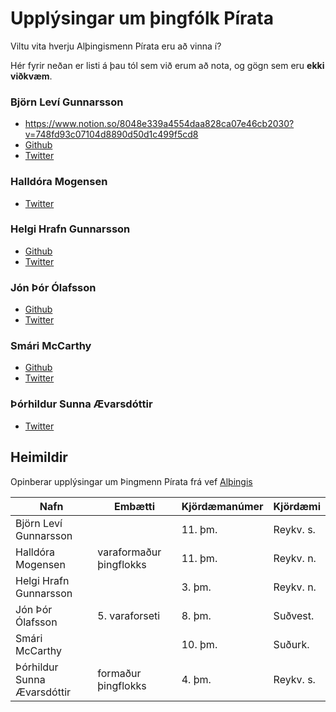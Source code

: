 # Upplýsingar um þingfólk Pírata

Viltu vita hverju Alþingismenn Pírata eru að vinna í?

Hér fyrir neðan er listi á þau tól sem við erum að nota, og gögn sem eru **ekki viðkvæm**.

### Björn Leví Gunnarsson
* https://www.notion.so/8048e339a4554daa828ca07e46cb2030?v=748fd93c07104d8890d50d1c499f5cd8
* [Github](https://github.com/bjornlevi)
* [Twitter](https://twitter.com/_bjornlevi_)

### Halldóra Mogensen
* [Twitter](https://twitter.com/halldoramog)

### Helgi Hrafn Gunnarsson
* [Github](https://github.com/helgihg)
* [Twitter](https://twitter.com/helgihg)

### Jón Þór Ólafsson
* [Github](https://github.com/jonthorgal)
* [Twitter](https://twitter.com/jonthorolafsson)

### Smári McCarthy
* [Github](https://github.com/smari)
* [Twitter](https://twitter.com/smarimc)

### Þórhildur Sunna Ævarsdóttir
* [Twitter](https://twitter.com/sunnago)


## Heimildir
Opinberar upplýsingar um Þingmenn Pírata frá vef [Alþingis](https://www.althingi.is/thingmenn/thingflokkar/piratar/)

| Nafn | Embætti | Kjördæmanúmer | Kjördæmi |
|-|-|-|-|
|Björn Leví Gunnarsson | |		11. þm.	| Reykv. s.|
|Halldóra Mogensen|	varaformaður þingflokks | 11. þm.| Reykv. n.|
|Helgi Hrafn Gunnarsson | |	 3. þm. | Reykv. n.|
|Jón Þór Ólafsson|	5. varaforseti | 8. þm. | Suðvest.|
|Smári McCarthy| |10. þm. | Suðurk.|
|Þórhildur Sunna Ævarsdóttir|	formaður þingflokks | 4. þm. | Reykv. s.|
